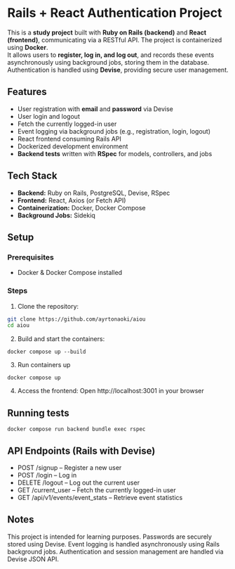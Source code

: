 # Rails + React Authentication Project
This is a **study project** built with **Ruby on Rails (backend)** and **React (frontend)**, communicating via a RESTful API. The project is containerized using **Docker**.  
It allows users to **register, log in, and log out**, and records these events asynchronously using background jobs, storing them in the database. Authentication is handled using **Devise**, providing secure user management.

## Features
- User registration with **email** and **password** via Devise  
- User login and logout  
- Fetch the currently logged-in user  
- Event logging via background jobs (e.g., registration, login, logout)  
- React frontend consuming Rails API  
- Dockerized development environment
- **Backend tests** written with **RSpec** for models, controllers, and jobs  

## Tech Stack
- **Backend:** Ruby on Rails, PostgreSQL, Devise, RSpec
- **Frontend:** React, Axios (or Fetch API)  
- **Containerization:** Docker, Docker Compose  
- **Background Jobs:** Sidekiq

## Setup
### Prerequisites
- Docker & Docker Compose installed  

### Steps
1. Clone the repository:  
```bash
git clone https://github.com/ayrtonaoki/aiou
cd aiou
```
2. Build and start the containers:
```
docker compose up --build
```
3. Run containers up
```
docker compose up
```

4. Access the frontend:
Open http://localhost:3001 in your browser

## Running tests
```
docker compose run backend bundle exec rspec
```

## API Endpoints (Rails with Devise)
- POST /signup – Register a new user
- POST /login – Log in
- DELETE /logout – Log out the current user
- GET /current_user – Fetch the currently logged-in user
- GET /api/v1/events/event_stats – Retrieve event statistics

## Notes

This project is intended for learning purposes.
Passwords are securely stored using Devise.
Event logging is handled asynchronously using Rails background jobs.
Authentication and session management are handled via Devise JSON API.
